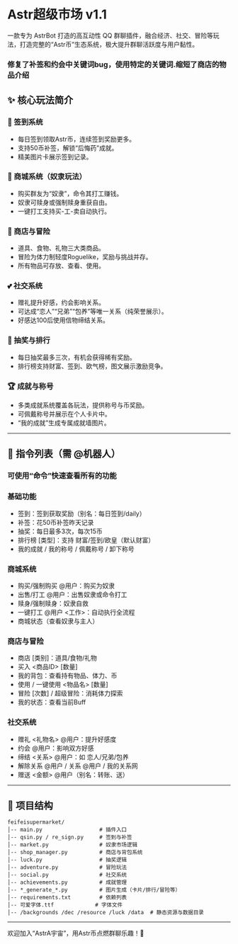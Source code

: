# Astr超级市场 v1.1

一款专为 AstrBot 打造的高互动性 QQ 群聊插件，融合经济、社交、冒险等玩法，打造完整的“Astr币”生态系统，极大提升群聊活跃度与用户黏性。

### 修复了补签和约会中关键词bug，使用特定的关键词.缩短了商店的物品介绍

## ✨ 核心玩法简介

### 📝 签到系统
- 每日签到领取Astr币，连续签到奖励更多。
- 支持50币补签，解锁“后悔药”成就。
- 精美图片卡展示签到记录。

### 🏪 商城系统（奴隶玩法）
- 购买群友为“奴隶”，命令其打工赚钱。
- 奴隶可赎身或强制赎身重获自由。
- 一键打工支持买-工-卖自动执行。

### 🛒 商店与冒险
- 道具、食物、礼物三大类商品。
- 冒险为体力制轻度Roguelike，奖励与挑战并存。
- 所有物品可存放、查看、使用。

### 💕 社交系统
- 赠礼提升好感，约会影响关系。
- 可达成“恋人”“兄弟”“包养”等唯一关系（纯荣誉展示）。
- 好感达100后使用信物缔结关系。

### 🎲 抽奖与排行
- 每日抽奖最多三次，有机会获得稀有奖励。
- 排行榜支持财富、签到、欧气榜，图文展示激励竞争。

### 🏆 成就与称号
- 多类成就系统覆盖各玩法，提供称号与币奖励。
- 可佩戴称号并展示在个人卡片中。
- “我的成就”生成专属成就墙图片。

---

## 🧾 指令列表（需 @机器人）

### 可使用“命令”快速查看所有的功能


### 基础功能
- 签到：签到获取奖励（别名：每日签到/daily）
- 补签：花50币补签昨天记录
- 抽奖：每日最多3次，每次15币
- 排行榜 [类型]：支持 财富/签到/欧皇（默认财富）
- 我的成就 / 我的称号 / 佩戴称号 / 卸下称号

### 商城系统
- 购买/强制购买 @用户：购买为奴隶
- 出售/打工 @用户：出售奴隶或命令打工
- 赎身/强制赎身：奴隶自救
- 一键打工 @用户 <工作>：自动执行全流程
- 商城状态（查看奴隶与主人）

### 商店与冒险
- 商店 [类别]：道具/食物/礼物
- 买入 <商品ID> [数量]
- 我的背包：查看持有物品、体力、币
- 使用 / 一键使用 <物品名> [数量]
- 冒险 [次数] / 超级冒险：消耗体力探索
- 我的状态：查看当前Buff

### 社交系统
- 赠礼 <礼物名> @用户：提升好感度
- 约会 @用户：影响双方好感
- 缔结 <关系> @用户：如 恋人/兄弟/包养
- 解除关系 @用户 / 关系 @用户 / 我的关系网
- 赠送 <金额> @用户（别名：转账、送）

---

## 📁 项目结构

```
feifeisupermarket/
│-- main.py                  # 插件入口
│-- qsin.py / re_sign.py     # 签到与补签
│-- market.py                # 奴隶市场逻辑
│-- shop_manager.py          # 商店与背包系统
│-- luck.py                  # 抽奖逻辑
│-- adventure.py             # 冒险玩法
│-- social.py                # 社交系统
│-- achievements.py          # 成就管理
│-- *_generate_*.py          # 图片生成（卡片/排行/冒险等）
│-- requirements.txt         # 依赖列表
│-- 可爱字体.ttf             # 字体文件
│-- /backgrounds /dec /resource /luck /data  # 静态资源与数据目录
```

---


欢迎加入“AstrA宇宙”，用Astr币点燃群聊乐趣！💖
